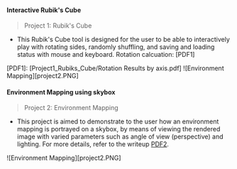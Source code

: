 #### Interactive Rubik's Cube
> Project 1: Rubik's Cube
- This Rubik's Cube tool is designed for the user to be able to interactively play with rotating sides, randomly shuffling, and saving and loading status with mouse and keyboard. Rotation calcuation: [PDF1]

[PDF1]: [Project1_Rubiks_Cube/Rotation Results by axis.pdf]
![Environment Mapping][project2.PNG]

#### Environment Mapping using skybox
> Project 2: Environment Mapping
- This project is aimed to demonstrate to the user how an environment mapping is portrayed on a skybox, by means of viewing the rendered image with varied parameters such as angle of view (perspective) and lighting. For more details, refer to the writeup [PDF2].

[PDF2]: [Project2_Environment-Mapping/Jeong_FinalProject_Writeup.pdf]
![Environment Mapping][project2.PNG]
